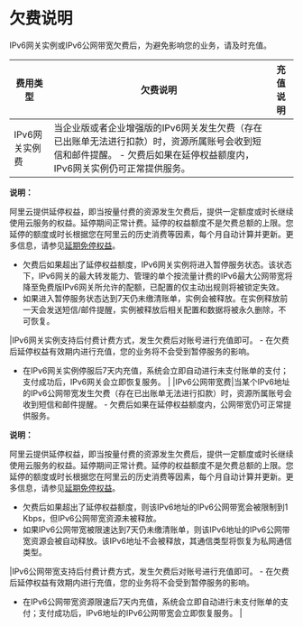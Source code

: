 # 欠费说明

IPv6网关实例或IPv6公网带宽欠费后，为避免影响您的业务，请及时充值。

|费用类型|欠费说明|充值说明|
|----|----|----|
|IPv6网关实例费|当企业版或者企业增强版的IPv6网关发生欠费（存在已出账单无法进行扣款）时，资源所属账号会收到短信和邮件提醒。 -   欠费后如果在延停权益额度内，IPv6网关实例仍可正常提供服务。

**说明：**

阿里云提供延停权益，即当按量付费的资源发生欠费后，提供一定额度或时长继续使用云服务的权益。延停期间正常计费。延停的权益额度不是欠费总额的上限。您延停的额度或时长根据您在阿里云的历史消费等因素，每个月自动计算并更新。更多信息，请参见[延期免停权益](https://help.aliyun.com/document_detail/190777.html)。

-   欠费后如果超出了延停权益额度，IPv6网关实例将进入暂停服务状态。该状态下，IPv6网关的最大转发能力、管理的单个按流量计费的IPv6最大公网带宽将降至免费版IPv6网关所允许的配额，已配置的仅主动出规则将被锁定失效。
-   如果进入暂停服务状态达到7天仍未缴清账单，实例会被释放。在实例释放前一天会发送短信/邮件提醒，实例被释放后相关配置和数据将被永久删除，不可恢复。

|IPv6网关实例支持后付费计费方式，发生欠费后对账号进行充值即可。 -   在欠费后延停权益有效期内进行充值，您的业务将不会受到暂停服务的影响。
-   在IPv6网关实例停服后7天内充值，系统会立即自动进行未支付账单的支付；支付成功后，IPv6网关会立即恢复服务。 |
|IPv6公网带宽费|当某个IPv6地址的IPv6公网带宽发生欠费（存在已出账单无法进行扣款）时，资源所属账号会收到短信和邮件提醒。 -   欠费后如果在延停权益额度内，公网带宽仍可正常提供服务。

**说明：**

阿里云提供延停权益，即当按量付费的资源发生欠费后，提供一定额度或时长继续使用云服务的权益。延停期间正常计费。延停的权益额度不是欠费总额的上限。您延停的额度或时长根据您在阿里云的历史消费等因素，每个月自动计算并更新。更多信息，请参见[延期免停权益](https://help.aliyun.com/document_detail/190777.html)。

-   欠费后如果超出了延停权益额度，则该IPv6地址的IPv6公网带宽会被限制到1 Kbps，但IPv6公网带宽资源未被释放。
-   如果IPv6公网带宽被限速达到7天仍未缴清账单，则该IPv6地址的IPv6公网带宽资源会被自动释放。该IPv6地址不会被释放，其通信类型将恢复为私网通信类型。

|IPv6公网带宽支持后付费计费方式，发生欠费后对账号进行充值即可。 -   在欠费后延停权益有效期内进行充值，您的业务将不会受到暂停服务的影响。
-   在IPv6公网带宽资源限速后7天内充值，系统会立即自动进行未支付账单的支付；支付成功后，IPv6地址的IPv6公网带宽会立即恢复服务。 |


